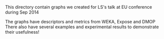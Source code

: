 This directory contain graphs we created for LS's talk at EU conference during Sep 2014

The graphs have descriptors and metrics from WEKA, Expose and DMOP
There also have several examples and experimental results to demonstrate their usefulness!
